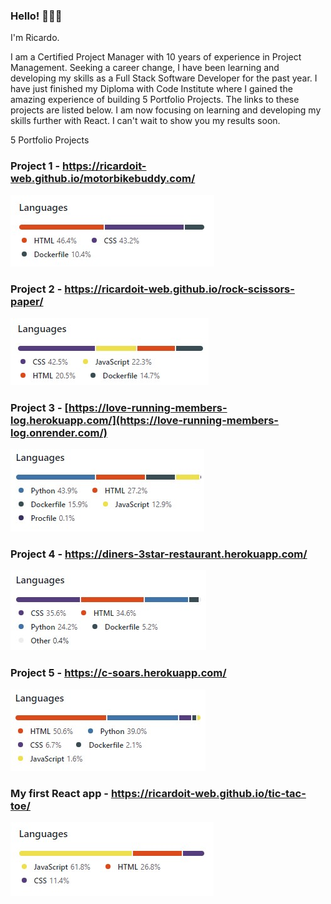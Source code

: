 ### Hello! 🙋🏻‍♂️

I'm Ricardo.

I am a Certified Project Manager with 10 years of experience in Project Management. Seeking a career change, I have been learning and developing my skills as a Full Stack Software Developer for the past year.
I have just finished my Diploma with Code Institute where I gained the amazing experience of building 5 Portfolio Projects. The links to these projects are listed below. I am now focusing on learning and developing my skills further with React. I can't wait to show you my results soon.



5 Portfolio Projects

### Project 1 - https://ricardoit-web.github.io/motorbikebuddy.com/  

![languages](Motorbike-buddy-languages-img.jpg)

### Project 2 - https://ricardoit-web.github.io/rock-scissors-paper/

![languages](rock-paper-scissors-languages-img.jpg)

### Project 3 - [https://love-running-members-log.herokuapp.com/](https://love-running-members-log.onrender.com/)

![languages](love-running-members-log-languages-img.jpg)

### Project 4 - https://diners-3star-restaurant.herokuapp.com/

![languages](diners-3star-restaurant-languages-img.jpg)

### Project 5 - https://c-soars.herokuapp.com/

![languages](c-soars-languages-img.jpg)


### My first React app - https://ricardoit-web.github.io/tic-tac-toe/


![languages](https://github.com/RicardoIT-Web/tic-tac-toe/blob/master/src/media/tic-tac-toe-lang-img.jpg)

<!--
**RicardoIT-Web/RicardoIT-Web** is a ✨ _special_ ✨ repository because its `README.md` (this file) appears on your GitHub profile.

Here are some ideas to get you started:

- 🔭 I’m currently working on ...
- 🌱 I’m currently learning ...
- 👯 I’m looking to collaborate on ...
- 🤔 I’m looking for help with ...
- 💬 Ask me about ...
- 📫 How to reach me: ...
- 😄 Pronouns: ...
- ⚡ Fun fact: ...
-->
